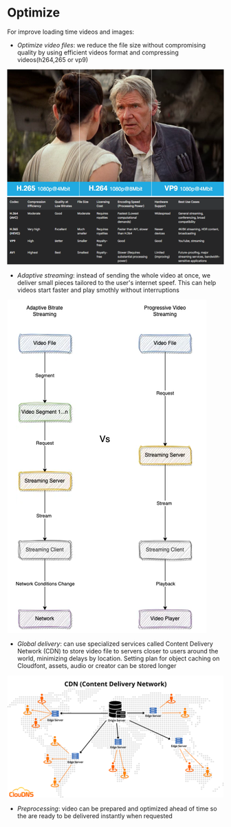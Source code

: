 # Optimize
For improve loading time videos and images:
- _Optimize video files_:
    we reduce the file size without compromising quality by using efficient videos format and compressing videos(h264,265 or vp9)

![Model](https://github.com/vuanhlevis/Optimize/blob/main/assets/h264_vp9.jpg)
![Model](https://github.com/vuanhlevis/Optimize/blob/main/assets/h264_h265_vp9_av1.png)
- _Adaptive streaming_:
    instead of sending the whole video at once, we deliver small pieces tailored to the user's internet speef. This can help videos start faster and play smothly without interruptions

 ![Model](https://github.com/vuanhlevis/Optimize/blob/main/assets/file_chunk.png) 
 
- _Global delivery_: can use specialized services called Content Delivery Network (CDN) to store video file to servers closer to users around the world, minimizing delays by location. Setting plan for object caching on Cloudfont, assets, audio or creator can be stored longer

 ![Model](https://github.com/vuanhlevis/Optimize/blob/main/assets/CDN.png) 

- _Preprocessing_: video can be prepared and optimized ahead of time so the are ready to be delivered instantly when requested

